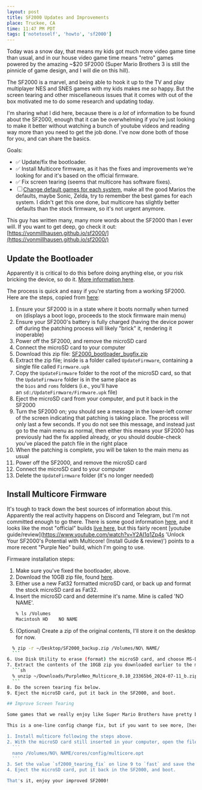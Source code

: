 ```yaml
---
layout: post
title: SF2000 Updates and Improvements
place: Truckee, CA
time: 11:47 PM PDT
tags: ['notetoself', 'howto', 'sf2000']
---
```


Today was a snow day, that means my kids got much more video game time than usual, and in our house video game time means "retro" games powered by the amazing ~$20 SF2000 (Super Mario Brothers 3 is still the pinnicle of game design, and I will die on this hill).

The SF2000 is a marvel, and being able to hook it up to the TV and play multiplayer NES and SNES games with my kids makes me *so* happy. But the screen tearing and other miscellaneous issues that it comes with out of the box motivated me to do some research and updating today.

I'm sharing what I did here, because there is *a lot* of information to be found about the SF2000, enough that it can be overwhelming if you're just looking to make it better without watching a bunch of youtube videos and reading way more than you need to get the job done. I've now done both of those for you, and can share the basics.

Goals:
- ✅ Update/fix the bootloader.
- ✅ Install Multicore firmware, as it has the fixes and improvements we're looking for and it's based on the official firmware.
- ✅ Fix screen tearing (seems that multicore has software fixes).
- ☐ [Change default games for each system](https://vonmillhausen.github.io/sf2000/#how-do-i-change-the-four-shortcutsgames-listed-on-each-systems-main-menu-page), make all the good Marios the defaults, maybe Sonic, Zelda, try to remember the best games for each system.
  I didn't get this one done, but multicore has slightly better defaults than the stock firmware, so it's not urgent anymore.

This guy has written many, many more words about the SF2000 than I ever will. If you want to get deep, go check it out: [https://vonmillhausen.github.io/sf2000/](https://vonmillhausen.github.io/sf2000/)

## Update the Bootloader

Apparently it is critical to do this before doing anything else, or you risk bricking the device, so do it. [More information here](https://vonmillhausen.github.io/sf2000/#bootloader-bug).

The process is quick and easy if you're starting from a working SF2000. Here are the steps, copied from [here](https://vonmillhausen.github.io/sf2000/#if-your-sf2000-is-currently-able-to-boot-normally):

1. Ensure your SF2000 is in a state where it boots normally when turned on (displays a boot logo, proceeds to the stock firmware main menu)
2. Ensure your SF2000's battery is fully charged (having the device power off during the patching process will likely "brick" it, rendering it inoperable)
3. Power off the SF2000, and remove the microSD card
4. Connect the microSD card to your computer
5. Download this zip file: [SF2000_bootloader_bugfix.zip](https://vonmillhausen.github.io/sf2000/bootFix/SF2000_bootloader_bugfix.zip)
6. Extract the zip file; inside is a folder called `UpdateFirmware`, containing a single file called `Firmware.upk`
7. Copy the `UpdateFirmware` folder to the root of the microSD card, so that the `UpdateFirmware` folder is in the same place as the `bios` and `roms` folders (i.e., you'll have an `sd:/UpdateFirmware/Firmware.upk` file)
8. Eject the microSD card from your computer, and put it back in the SF2000
9. Turn the SF2000 on; you should see a message in the lower-left corner of the screen indicating that patching is taking place. The process will only last a few seconds. If you do not see this message, and instead just go to the main menu as normal, then either this means your SF2000 has previously had the fix applied already, or you should double-check you've placed the patch file in the right place
10. When the patching is complete, you will be taken to the main menu as usual
11. Power off the SF2000, and remove the microSD card
12. Connect the microSD card to your computer
13. Delete the `UpdateFirmware` folder (it's no longer needed)

## Install Multicore Firmware

It's tough to track down the best sources of information about this. Apparently the real activity happens on Discord and Telegram, but I'm not committed enough to go there. There is some good information [here](https://vonmillhausen.github.io/sf2000/#multicore-modified-stock), and it looks like the most "official" builds [live here](https://github.com/madcock/sf2000_multicore_cores/releases), but this fairly recent [youtube guide/review](https://www.youtube.com/watch?v=Y2AI1q1Zp4s 'Unlock Your SF2000's Potential with Multicore! (Install Guide & review)') points to a more recent "Purple Neo" build, which I'm going to use.

Firmware installation steps:

1. Make sure you've fixed the bootloader, above.
2. Download the 10GB zip file, found [here](https://archive.org/details/purple-neo-multicore-0.10-23365b-6-2024-07-11-b).
3. Either use a new Fat32 formatted microSD card, or back up and format the stock microSD card as Fat32.
4. Insert the microSD card and determine it's name. Mine is called 'NO NAME'.
	```sh
	% ls /Volumes
	Macintosh HD	NO NAME
	```
5. (Optional) Create a zip of the original contents, I'll store it on the desktop for now.
  ```sh
	% zip -r ~/Desktop/SF2000_backup.zip /Volumes/NO\ NAME/
	```
6. Use Disk Utility to erase (format) the microSD card, and choose MS-DOS (FAT) as the format.
7. Extract the contents of the 10GB zip you downloaded earlier to the microSD card.
	```sh
	% unzip ~/Downloads/PurpleNeo_Multicore_0.10_23365b6_2024-07-11_b.zip -d /Volumes/NO\ NAME/
	```
8. Do the screen tearing fix below.
9. Eject the microSD card, put it back in the SF2000, and boot.

## Improve Screen Tearing

Some games that we really enjoy like Super Mario Brothers have pretty bad screen tearing with the default firmware. Once multicore is installed we can set a config value to enable some software improvements.

This is a one-line config change fix, but if you want to see more, [here's a youtube video about it](https://www.youtube.com/watch?v=oN8kQqc9Dp0 'SF2000 Screen Tearing Fix - Welcome to Smoother Gameplay! (Guide)').

1. Install multicore following the steps above.
2. With the microSD card still inserted in your computer, open the file `cores/config/multicore.opt`.
	```
	nano /Volumes/NO\ NAME/cores/config/multicore.opt
	```
3. Set the value `sf2000_tearing_fix` on line 9 to `fast` and save the file (`^X` if using nano).
4. Eject the microSD card, put it back in the SF2000, and boot.

That's it, enjoy your improved SF2000!